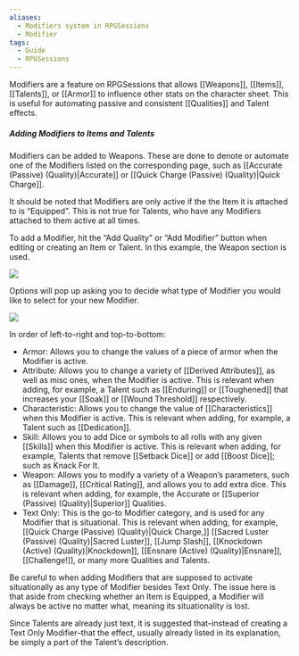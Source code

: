 ```yaml
---
aliases:
  - Modifiers system in RPGSessions
  - Modifier
tags:
  - Guide
  - RPGSessions
---
```

Modifiers are a feature on RPGSessions that allows [[Weapons]], [[Items]], [[Talents]], or [[Armor]] to influence other stats on the character sheet. This is useful for automating passive and consistent [[Qualities]] and Talent effects.

##### Adding Modifiers to Items and Talents
Modifiers can be added to Weapons. These are done to denote or automate one of the Modifiers listed on the corresponding page, such as [[Accurate (Passive) (Quality)|Accurate]] or [[Quick Charge (Passive) (Quality)|Quick Charge]].

It should be noted that Modifiers are only active if the the Item it is attached to is “Equipped”. This is not true for Talents, who have any Modifiers attached to them active at all times.

To add a Modifier, hit the “Add Quality” or “Add Modifier” button when editing or creating an Item or Talent. In this example, the Weapon section is used.

![](https://i.imgur.com/YLdNKxq.png)

Options will pop up asking you to decide what type of Modifier you would like to select for your new Modifier.

![](https://i.imgur.com/y3rmYhh.png)

In order of left-to-right and top-to-bottom:
- Armor: Allows you to change the values of a piece of armor when the Modifier is active.
- Attribute: Allows you to change a variety of [[Derived Attributes]], as well as misc ones, when the Modifier is active. This is relevant when adding, for example, a Talent such as [[Enduring]] or [[Toughened]] that increases your [[Soak]] or [[Wound Threshold]] respectively.
- Characteristic: Allows you to change the value of [[Characteristics]] when this Modifier is active. This is relevant when adding, for example, a Talent such as [[Dedication]].
- Skill: Allows you to add Dice or symbols to all rolls with any given [[Skills]] when this Modifier is active. This is relevant when adding, for example, Talents that remove [[Setback Dice]] or add [[Boost Dice]]; such as Knack For It.
- Weapon: Allows you to modify a variety of a Weapon’s parameters, such as [[Damage]], [[Critical Rating]], and allows you to add extra dice. This is relevant when adding, for example, the Accurate or [[Superior (Passive) (Quality)|Superior]] Qualities.
- Text Only: This is the go-to Modifier category, and is used for any Modifier that is situational. This is relevant when adding, for example, [[Quick Charge (Passive) (Quality)|Quick Charge,]] [[Sacred Luster (Passive) (Quality)|Sacred Luster]], [[Jump Slash]], [[Knockdown (Active) (Quality)|Knockdown]], [[Ensnare (Active) (Quality)|Ensnare]], [[Challenge!]], or many more Qualities and Talents.

Be careful to when adding Modifiers that are supposed to activate situationally as any type of Modifier besides Text Only. The issue here is that aside from checking whether an Item is Equipped, a Modifier will always be active no matter what, meaning its situationality is lost.

Since Talents are already just text, it is suggested that–instead of creating a Text Only Modifier–that the effect, usually already listed in its explanation, be simply a part of the Talent’s description.
